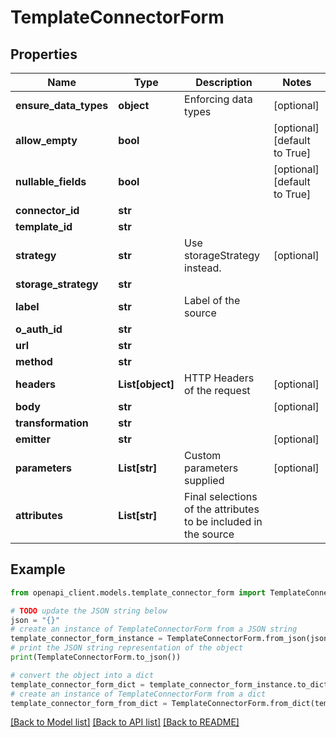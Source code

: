 # TemplateConnectorForm


## Properties

Name | Type | Description | Notes
------------ | ------------- | ------------- | -------------
**ensure_data_types** | **object** | Enforcing data types | [optional] 
**allow_empty** | **bool** |  | [optional] [default to True]
**nullable_fields** | **bool** |  | [optional] [default to True]
**connector_id** | **str** |  | 
**template_id** | **str** |  | 
**strategy** | **str** | Use storageStrategy instead. | [optional] 
**storage_strategy** | **str** |  | 
**label** | **str** | Label of the source | 
**o_auth_id** | **str** |  | 
**url** | **str** |  | 
**method** | **str** |  | 
**headers** | **List[object]** | HTTP Headers of the request | [optional] 
**body** | **str** |  | [optional] 
**transformation** | **str** |  | 
**emitter** | **str** |  | [optional] 
**parameters** | **List[str]** | Custom parameters supplied | [optional] 
**attributes** | **List[str]** | Final selections of the attributes to be included in the source | 

## Example

```python
from openapi_client.models.template_connector_form import TemplateConnectorForm

# TODO update the JSON string below
json = "{}"
# create an instance of TemplateConnectorForm from a JSON string
template_connector_form_instance = TemplateConnectorForm.from_json(json)
# print the JSON string representation of the object
print(TemplateConnectorForm.to_json())

# convert the object into a dict
template_connector_form_dict = template_connector_form_instance.to_dict()
# create an instance of TemplateConnectorForm from a dict
template_connector_form_from_dict = TemplateConnectorForm.from_dict(template_connector_form_dict)
```
[[Back to Model list]](../README.md#documentation-for-models) [[Back to API list]](../README.md#documentation-for-api-endpoints) [[Back to README]](../README.md)


